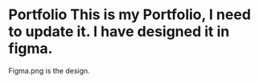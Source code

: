 # Portfolio This is my Portfolio, I need to update it. I have designed it in figma.

Figma.png is the design.
